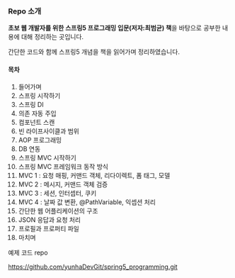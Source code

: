 ### Repo 소개

**초보 웹 개발자를 위한 스프링5 프로그래밍 입문(저자:최범균) 책**을 바탕으로 공부한 내용에 대해 정리하는 곳입니다.

간단한 코드와 함께 스프링5 개념을 책을 읽어가며 정리하였습니다.



#### 목차

1. 들어가며
2. 스프링 시작하기
3. 스프링 DI
4. 의존 자동 주입
5. 컴포넌트 스캔
6. 빈 라이프사이클과 범위
7. AOP 프로그래밍
8. DB 연동
9. 스프링 MVC 시작하기
10. 스프링 MVC 프레임워크 동작 방식
11. MVC 1 : 요청 매핑, 커맨드 객체, 리다이렉트, 폼 태그, 모델
12. MVC 2 : 메시지, 커맨드 객체 검증
13. MVC 3 : 세션, 인터셉터, 쿠키
14. MVC 4 : 날짜 값 변환, @PathVariable, 익셉션 처리
15. 간단한 웹 어플리케이션의 구조
16. JSON 응답과 요청 처리
17. 프로필과 프로퍼티 파일
18. 마치며



예제 코드 repo

https://github.com/yunhaDevGit/spring5_programming.git